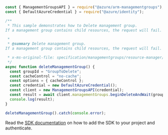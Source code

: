 ```javascript
const { ManagementGroupsAPI } = require("@azure/arm-managementgroups");
const { DefaultAzureCredential } = require("@azure/identity");

/**
 * This sample demonstrates how to Delete management group.
If a management group contains child resources, the request will fail.

 *
 * @summary Delete management group.
If a management group contains child resources, the request will fail.

 * x-ms-original-file: specification/managementgroups/resource-manager/Microsoft.Management/stable/2021-04-01/examples/DeleteManagementGroup.json
 */
async function deleteManagementGroup() {
  const groupId = "GroupToDelete";
  const cacheControl = "no-cache";
  const options = { cacheControl };
  const credential = new DefaultAzureCredential();
  const client = new ManagementGroupsAPI(credential);
  const result = await client.managementGroups.beginDeleteAndWait(groupId, options);
  console.log(result);
}

deleteManagementGroup().catch(console.error);
```

Read the [SDK documentation](https://github.com/Azure/azure-sdk-for-js/blob/%40azure%2Farm-managementgroups_2.0.1/sdk/managementgroups/arm-managementgroups/README.md) on how to add the SDK to your project and authenticate.
